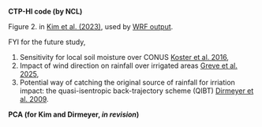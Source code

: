 **CTP-HI code (by NCL)**

Figure 2. in [Kim et al. (2023)](http:doi.org/10.1088/1748-9326/acddfb), used by [WRF output](https://zenodo.org/records/7730157).

FYI for the future study,
1) Sensitivity for local soil moisture over CONUS [Koster et al. 2016](https://doi.org/10.1175/JCLI-D-16-0192.1),
2) Impact of wind direction on rainfall over irrigated areas [Greve et al. 2025](https://doi.org/10.1038/s41467-025-58729-y),
3) Potential way of catching the original source of rainfall for irriation impact: the quasi-isentropic back-trajectory scheme (QIBT) [Dirmeyer et al. 2009](https://doi.org/10.1016/j.jhydrol.2008.11.016).


**PCA (for Kim and Dirmeyer, _in revision_)**
